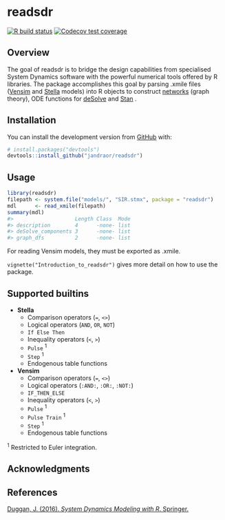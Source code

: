 
<!-- README.md is generated from README.Rmd. Please edit that file -->

# readsdr

<!-- badges: start -->

[![R build
status](https://github.com/jandraor/readsdr/workflows/R-CMD-check/badge.svg)](https://github.com/jandraor/readsdr/actions?workflow=R-CMD-check)
[![Codecov test
coverage](https://codecov.io/gh/jandraor/readsdr/branch/master/graph/badge.svg)](https://codecov.io/gh/jandraor/readsdr?branch=master)
<!-- badges: end -->

## Overview

The goal of readsdr is to bridge the design capabilities from
specialised System Dynamics software with the powerful numerical tools
offered by R libraries. The package accomplishes this goal by parsing
.xmile files ([Vensim](https://vensim.com/) and
[Stella](https://www.iseesystems.com/) models) into R objects to
construct [networks](http://igraph.org) (graph theory), ODE functions
for [deSolve](http://desolve.r-forge.r-project.org/) and
[Stan](https://mc-stan.org/)
.

## Installation

<!-- You can install the released version of readsdr from [CRAN](https://CRAN.R-project.org) with: -->

<!-- ``` r -->

<!-- install.packages("readsdr") -->

<!-- ``` -->

<!-- And the development version from [GitHub](https://github.com/) with: -->

You can install the development version from
[GitHub](https://github.com/) with:

``` r
# install.packages("devtools")
devtools::install_github("jandraor/readsdr")
```

## Usage

``` r
library(readsdr)
filepath <- system.file("models/", "SIR.stmx", package = "readsdr")
mdl      <- read_xmile(filepath) 
summary(mdl)
#>                    Length Class  Mode
#> description        4      -none- list
#> deSolve_components 3      -none- list
#> graph_dfs          2      -none- list
```

For reading Vensim models, they must be exported as .xmile.

`vignette("Introduction_to_readsdr")` gives more detail on how to use
the package.

## Supported builtins

  - **Stella**
      - Comparison operators (`=`, `<>`)
      - Logical operators (`AND`, `OR`, `NOT`)
      - `If Else Then`
      - Inequality operators (`<`, `>`)
      - `Pulse` <sup>1</sup>
      - `Step` <sup>1</sup>
      - Endogenous table functions
  - **Vensim**
      - Comparison operators (`=`, `<>`)
      - Logical operators (`:AND:`, `:OR:`, `:NOT:`)
      - `IF_THEN_ELSE`
      - Inequality operators (`<`, `>`)
      - `Pulse` <sup>1</sup>
      - `Pulse Train` <sup>1</sup>
      - `Step` <sup>1</sup>
      - Endogenous table functions

<sup>1</sup> Restricted to Euler integration.

## Acknowledgments

<!-- Thanks to: -->

## References

[Duggan, J. (2016). *System Dynamics Modeling with R*.
Springer.](http://www.springer.com/us/book/9783319340418)
